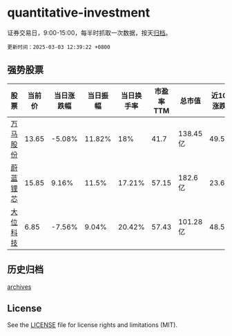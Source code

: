 # quantitative-investment

证券交易日，9:00-15:00，每半时抓取一次数据，按天[归档](archives)。

`更新时间：2025-03-03 12:39:22 +0800`

## 强势股票

|股票|当前价|当日涨跌幅|当日振幅|当日换手率|市盈率TTM|总市值|近10日涨跌幅|
|----|----|----|----|----|----|----|----|
|[万马股份](https://xueqiu.com/S/SZ002276)|13.65|-5.08%|11.82%|18%|41.7|138.45亿|49.51%|
|[蔚蓝锂芯](https://xueqiu.com/S/SZ002245)|15.85|9.16%|11.5%|17.21%|57.15|182.6亿|23.63%|
|[大位科技](https://xueqiu.com/S/SH600589)|6.85|-7.56%|9.04%|20.42%|57.43|101.28亿|48.59%|

## 历史归档

[archives](archives)

## License

See the [LICENSE](LICENSE) file for license rights and limitations (MIT).